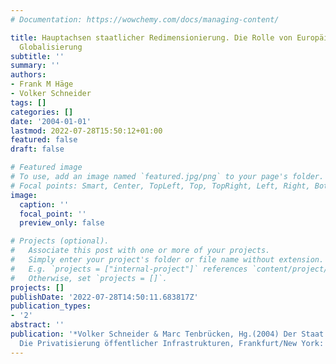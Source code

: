 ```yaml
---
# Documentation: https://wowchemy.com/docs/managing-content/

title: Hauptachsen staatlicher Redimensionierung. Die Rolle von Europäisierung und
  Globalisierung
subtitle: ''
summary: ''
authors:
- Frank M Häge
- Volker Schneider
tags: []
categories: []
date: '2004-01-01'
lastmod: 2022-07-28T15:50:12+01:00
featured: false
draft: false

# Featured image
# To use, add an image named `featured.jpg/png` to your page's folder.
# Focal points: Smart, Center, TopLeft, Top, TopRight, Left, Right, BottomLeft, Bottom, BottomRight.
image:
  caption: ''
  focal_point: ''
  preview_only: false

# Projects (optional).
#   Associate this post with one or more of your projects.
#   Simply enter your project's folder or file name without extension.
#   E.g. `projects = ["internal-project"]` references `content/project/deep-learning/index.md`.
#   Otherwise, set `projects = []`.
projects: []
publishDate: '2022-07-28T14:50:11.683817Z'
publication_types:
- '2'
abstract: ''
publication: '*Volker Schneider & Marc Tenbrücken, Hg.(2004) Der Staat auf dem Rückzug.
  Die Privatisierung öffentlicher Infrastrukturen, Frankfurt/New York: Campus*'
---
```

